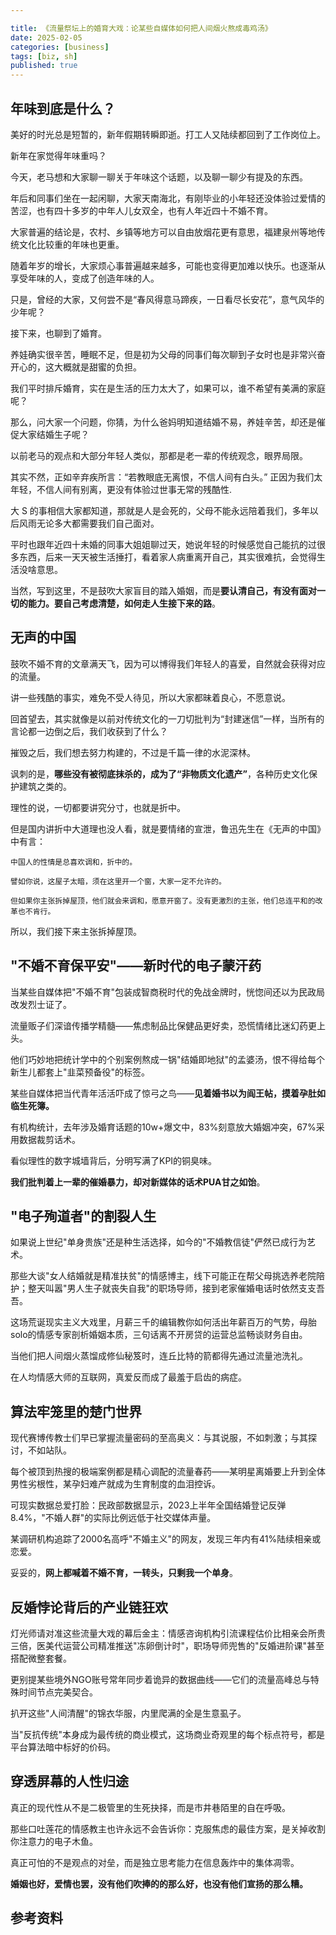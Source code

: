 ```yaml
---

title: 《流量祭坛上的婚育大戏：论某些自媒体如何把人间烟火熬成毒鸡汤》
date: 2025-02-05 
categories: [business]
tags: [biz, sh]
published: true
---
```


## 年味到底是什么？

美好的时光总是短暂的，新年假期转瞬即逝。打工人又陆续都回到了工作岗位上。

新年在家觉得年味重吗？

今天，老马想和大家聊一聊关于年味这个话题，以及聊一聊少有提及的东西。

年后和同事们坐在一起闲聊，大家天南海北，有刚毕业的小年轻还没体验过爱情的苦涩，也有四十多岁的中年人儿女双全，也有人年近四十不婚不育。

大家普遍的结论是，农村、乡镇等地方可以自由放烟花更有意思，福建泉州等地传统文化比较重的年味也更重。

随着年岁的增长，大家烦心事普遍越来越多，可能也变得更加难以快乐。也逐渐从享受年味的人，变成了创造年味的人。

只是，曾经的大家，又何尝不是“春风得意马蹄疾，一日看尽长安花”，意气风华的少年呢？

接下来，也聊到了婚育。

养娃确实很辛苦，睡眠不足，但是初为父母的同事们每次聊到子女时也是非常兴奋开心的，这大概就是甜蜜的负担。

我们平时排斥婚育，实在是生活的压力太大了，如果可以，谁不希望有美满的家庭呢？

那么，问大家一个问题，你猜，为什么爸妈明知道结婚不易，养娃辛苦，却还是催促大家结婚生子呢？

以前老马的观点和大部分年轻人类似，那都是老一辈的传统观念，眼界局限。

其实不然，正如辛弃疾所言：“若教眼底无离恨，不信人间有白头。” 正因为我们太年轻，不信人间有别离，更没有体验过世事无常的残酷性.

大 S 的事相信大家都知道，那就是人是会死的，父母不能永远陪着我们，多年以后风雨无论多大都需要我们自己面对。

平时也跟年近四十未婚的同事大姐姐聊过天，她说年轻的时候感觉自己能抗的过很多东西，后来一天天被生活捶打，看着家人病重离开自己，其实很难抗，会觉得生活没啥意思。

当然，写到这里，不是鼓吹大家盲目的踏入婚姻，而是**要认清自己，有没有面对一切的能力。要自己考虑清楚，如何走人生接下来的路**。

## 无声的中国

鼓吹不婚不育的文章满天飞，因为可以博得我们年轻人的喜爱，自然就会获得对应的流量。

讲一些残酷的事实，难免不受人待见，所以大家都昧着良心，不愿意说。

回首望去，其实就像是以前对传统文化的一刀切批判为“封建迷信”一样，当所有的言论都一边倒之后，我们收获到了什么？

摧毁之后，我们想去努力构建的，不过是千篇一律的水泥深林。

讽刺的是，**哪些没有被彻底抹杀的，成为了“非物质文化遗产”**，各种历史文化保护建筑之类的。

理性的说，一切都要讲究分寸，也就是折中。

但是国内讲折中大道理也没人看，就是要情绪的宣泄，鲁迅先生在《无声的中国》中有言：

```
中国人的性情是总喜欢调和，折中的。

譬如你说，这屋子太暗，须在这里开一个窗，大家一定不允许的。

但如果你主张拆掉屋顶，他们就会来调和，愿意开窗了。没有更激烈的主张，他们总连平和的改革也不肯行。
```

所以，我们接下来主张拆掉屋顶。

## "不婚不育保平安"——新时代的电子蒙汗药

当某些自媒体把"不婚不育"包装成智商税时代的免战金牌时，恍惚间还以为民政局改发烈士证了。

流量贩子们深谙传播学精髓——焦虑制品比保健品更好卖，恐慌情绪比迷幻药更上头。

他们巧妙地把统计学中的个别案例熬成一锅"结婚即地狱"的孟婆汤，恨不得给每个新生儿都套上"韭菜预备役"的标签。

某些自媒体把当代青年活活吓成了惊弓之鸟——**见着婚书以为阎王帖，摸着孕肚如临生死簿。**

有机构统计，去年涉及婚育话题的10w+爆文中，83%刻意放大婚姻冲突，67%采用数据裁剪话术。

看似理性的数字城墙背后，分明写满了KPI的铜臭味。

**我们批判着上一辈的催婚暴力，却对新媒体的话术PUA甘之如饴**。

## "电子殉道者"的割裂人生

如果说上世纪"单身贵族"还是种生活选择，如今的"不婚教信徒"俨然已成行为艺术。

那些大谈"女人结婚就是精准扶贫"的情感博主，线下可能正在帮父母挑选养老院陪护；整天叫嚣"男人生子就丧失自我"的职场导师，接到老家催婚电话时依然支支吾吾。

这场荒诞现实主义大戏里，月薪三千的编辑教你如何活出年薪百万的气势，母胎solo的情感专家剖析婚姻本质，三句话离不开房贷的运营总监畅谈财务自由。

当他们把人间烟火蒸馏成修仙秘笈时，连丘比特的箭都得先通过流量池洗礼。

在人均情感大师的互联网，真爱反而成了最羞于启齿的病症。

## 算法牢笼里的楚门世界

现代赛博传教士们早已掌握流量密码的至高奥义：与其说服，不如刺激；与其探讨，不如站队。

每个被顶到热搜的极端案例都是精心调配的流量春药——某明星离婚要上升到全体男性劣根性，某孕妇难产就成为生育制度的血泪控诉。

可现实数据总爱打脸：民政部数据显示，2023上半年全国结婚登记反弹8.4%，"不婚人群"的实际比例远低于社交媒体声量。

某调研机构追踪了2000名高呼"不婚主义"的网友，发现三年内有41%陆续相亲或恋爱。

妥妥的，**网上都喊着不婚不育，一转头，只剩我一个单身**。

## 反婚悖论背后的产业链狂欢

灯光师请对准这些流量大戏的幕后金主：情感咨询机构引流课程估价比相亲会所贵三倍，医美代运营公司精准推送"冻卵倒计时"，职场导师兜售的"反婚进阶课"甚至搭配微整套餐。

更别提某些境外NGO账号常年同步着诡异的数据曲线——它们的流量高峰总与特殊时间节点完美契合。

扒开这些"人间清醒"的锦衣华服，内里爬满的全是生意虱子。

当"反抗传统"本身成为最传统的商业模式，这场商业奇观里的每个标点符号，都是平台算法暗中标好的价码。

## 穿透屏幕的人性归途

真正的现代性从不是二极管里的生死抉择，而是市井巷陌里的自在呼吸。

那些口吐莲花的情感教主也许永远不会告诉你：克服焦虑的最佳方案，是关掉收割你注意力的电子木鱼。

真正可怕的不是观点的对垒，而是独立思考能力在信息轰炸中的集体凋零。

**婚姻也好，爱情也罢，没有他们吹捧的的那么好，也没有他们宣扬的那么糟。**

## 参考资料


